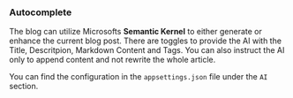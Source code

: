 ### Autocomplete
The blog can utilize Microsofts **Semantic Kernel** to either generate or enhance the current blog post.
There are toggles to provide the AI with the Title, Descritpion, Markdown Content and Tags. You can also instruct the AI only to append content and not rewrite the whole article.

You can find the configuration in the `appsettings.json` file under the `AI` section.
